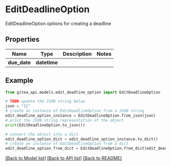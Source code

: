 # EditDeadlineOption

EditDeadlineOption options for creating a deadline

## Properties

Name | Type | Description | Notes
------------ | ------------- | ------------- | -------------
**due_date** | **datetime** |  | 

## Example

```python
from gitea_api.models.edit_deadline_option import EditDeadlineOption

# TODO update the JSON string below
json = "{}"
# create an instance of EditDeadlineOption from a JSON string
edit_deadline_option_instance = EditDeadlineOption.from_json(json)
# print the JSON string representation of the object
print(EditDeadlineOption.to_json())

# convert the object into a dict
edit_deadline_option_dict = edit_deadline_option_instance.to_dict()
# create an instance of EditDeadlineOption from a dict
edit_deadline_option_from_dict = EditDeadlineOption.from_dict(edit_deadline_option_dict)
```
[[Back to Model list]](../README.md#documentation-for-models) [[Back to API list]](../README.md#documentation-for-api-endpoints) [[Back to README]](../README.md)


